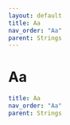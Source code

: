 ```yaml
---
layout: default
title: Aa
nav_order: "Aa"
parent: Strings
---
```


# Aa

```yaml
title: Aa
nav_order: "Aa"
parent: Strings
```
